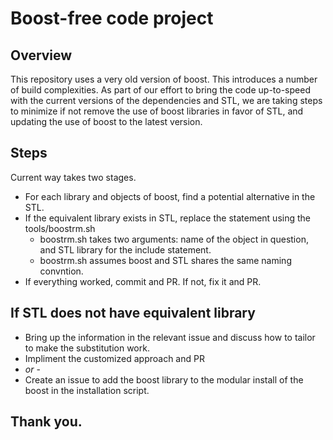 # Boost-free code project
## Overview
This repository uses a very old version of boost.  This introduces a number of build complexities.  As part of our effort to bring the code up-to-speed with the current versions of the dependencies and STL, we are taking steps to minimize if not remove the use of boost libraries in favor of STL, and updating the use of boost to the latest version.

## Steps
Current way takes two stages.
- For each library and objects of boost, find a potential alternative in the STL.
- If the equivalent library exists in STL, replace the statement using the tools/boostrm.sh
    - boostrm.sh takes two arguments: name of the object in question, and STL library for the include statement.
    - boostrm.sh assumes boost and STL shares the same naming convntion.
- If everything worked, commit and PR.  If not, fix it and PR.

## If STL does not have equivalent library
- Bring up the information in the relevant issue and discuss how to tailor to make the substitution work.
- Impliment the customized approach and PR
- *or* -
- Create an issue to add the boost library to the modular install of the boost in the installation script.

## Thank you.
